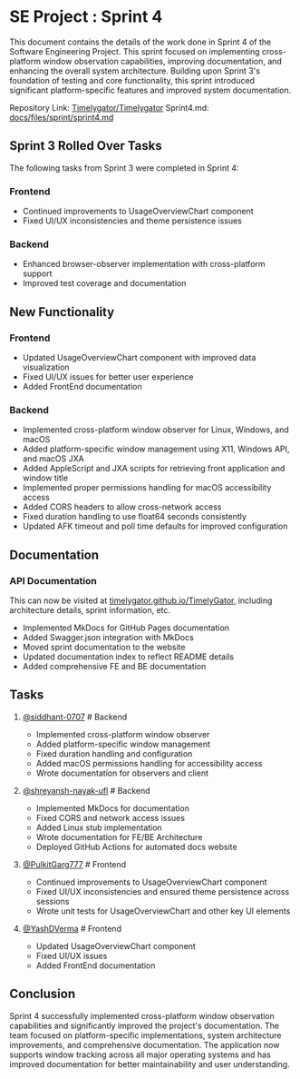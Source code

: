 # SE Project : Sprint 4

This document contains the details of the work done in Sprint 4 of the Software Engineering Project. This sprint focused on implementing cross-platform window observation capabilities, improving documentation, and enhancing the overall system architecture. Building upon Sprint 3's foundation of testing and core functionality, this sprint introduced significant platform-specific features and improved system documentation.

Repository Link: [Timelygator/Timelygator](https://github.com/timelygator/TimelyGator)
Sprint4.md: [docs/files/sprint/sprint4.md](https://github.com/timelygator/TimelyGator/blob/main/docs/files/sprint/Sprint4.md)

## Sprint 3 Rolled Over Tasks

The following tasks from Sprint 3 were completed in Sprint 4:

### Frontend
- Continued improvements to UsageOverviewChart component
- Fixed UI/UX inconsistencies and theme persistence issues

### Backend
- Enhanced browser-observer implementation with cross-platform support
- Improved test coverage and documentation

## New Functionality

### Frontend
- Updated UsageOverviewChart component with improved data visualization
- Fixed UI/UX issues for better user experience
- Added FrontEnd documentation

### Backend
- Implemented cross-platform window observer for Linux, Windows, and macOS
- Added platform-specific window management using X11, Windows API, and macOS JXA
- Added AppleScript and JXA scripts for retrieving front application and window title
- Implemented proper permissions handling for macOS accessibility access
- Added CORS headers to allow cross-network access
- Fixed duration handling to use float64 seconds consistently
- Updated AFK timeout and poll time defaults for improved configuration

## Documentation

### API Documentation

This can now be visited at [timelygator.github.io/TimelyGator](https://timelygator.github.io/TimelyGator/), including architecture details, sprint information, etc.

- Implemented MkDocs for GitHub Pages documentation
- Added Swagger.json integration with MkDocs
- Moved sprint documentation to the website
- Updated documentation index to reflect README details
- Added comprehensive FE and BE documentation

## Tasks

1. [@siddhant-0707](https://github.com/siddhant-0707) # Backend
   - Implemented cross-platform window observer
   - Added platform-specific window management
   - Fixed duration handling and configuration
   - Added macOS permissions handling for accessibility access
   - Wrote documentation for observers and client

2. [@shreyansh-nayak-ufl](https://github.com/shreyansh-nayak-ufl) # Backend
   - Implemented MkDocs for documentation
   - Fixed CORS and network access issues
   - Added Linux stub implementation
   - Wrote documentation for FE/BE Architecture
   - Deployed GitHub Actions for automated docs website

3. [@PulkitGarg777](https://github.com/PulkitGarg777) # Frontend
   - Continued improvements to UsageOverviewChart component
   - Fixed UI/UX inconsistencies and ensured theme persistence across sessions
   - Wrote unit tests for UsageOverviewChart and other key UI elements

4. [@YashDVerma](https://github.com/YashDVerma) # Frontend
   - Updated UsageOverviewChart component
   - Fixed UI/UX issues
   - Added FrontEnd documentation

## Conclusion

Sprint 4 successfully implemented cross-platform window observation capabilities and significantly improved the project's documentation. The team focused on platform-specific implementations, system architecture improvements, and comprehensive documentation. The application now supports window tracking across all major operating systems and has improved documentation for better maintainability and user understanding.
